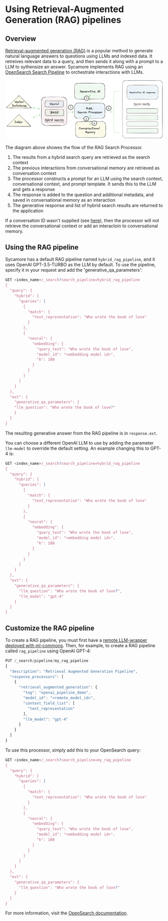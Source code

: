 # Using Retrieval-Augmented Generation (RAG) pipelines

## Overview
[Retrieval-augmented generation (RAG)](https://arxiv.org/abs/2005.11401) is a popular method to generate natural language answers to questions using LLMs and indexed data. It retreives relevant data to a query, and then sends it along with a prompt to a LLM to sythensize an answer. Sycamore implements RAG using an [OpenSearch Search Pipeline](https://opensearch.org/docs/latest/search-plugins/conversational-search/#rag-pipeline) to orchestrate interactions with LLMs.

![Untitled](imgs/pipeline-architecture.png)

The diagram above showes the flow of the RAG Search Processor.

1. The results from a hybrid search query are retrieved as the search context
2. The previous interactions from conversational memory are retrieved as conversation context
3. The processor constructs a prompt for an LLM using the search context, conversational context, and prompt template. It sends this to the LLM and gets a response
4. The response is added to the question and additional metadata, and saved in conversational memory as an interaction
5. The generative response and list of hybrid search results are returned to the application

If a conversation ID wasn't supplied (see [here](../conversational_memory/using_with_conversational_search.md)), then the processor will not retrieve the conversational context or add an interactoin to conversational memory.

## Using the RAG pipeline

Sycamore has a default RAG pipeline named `hybrid_rag_pipeline`, and it uses OpenAI GPT-3.5-TURBO as the LLM by default. To use the pipeline, specify it in your request and add the 'generative_qa_parameters':

```javascript
GET <index_name>/_search?search_pipeline=hybrid_rag_pipeline
{
  "query": {
    "hybrid": {
      "queries": [
        {
          "match": {
            "text_representation": "Who wrote the book of love"
          }
        },
        {
          "neural": {
            "embedding": {
              "query_text": "Who wrote the book of love",
              "model_id": "<embedding model id>",
              "k": 100
            }
          }
        }
      ]
    }
  },
  "ext": {
    "generative_qa_parameters": {
    "llm_question": "Who wrote the book of love?"
    }
  }
}
```

The resulting generative answer from the RAG pipeline is in `response.ext`.

You can choose a different OpenAI LLM to use by adding the parameter `llm-model` to override the default setting. An example changing this to GPT-4 is:


```javascript
GET <index_name>/_search?search_pipeline=hybrid_rag_pipeline
{
  "query": {
    "hybrid": {
      "queries": [
        {
          "match": {
            "text_representation": "Who wrote the book of love"
          }
        },
        {
          "neural": {
            "embedding": {
              "query_text": "Who wrote the book of love",
              "model_id": "<embedding model id>",
              "k": 100
            }
          }
        }
      ]
    }
  },
  "ext": {
    "generative_qa_parameters": {
      "llm_question": "Who wrote the book of love?",
      "llm_model": "gpt-4"
    }
  }
}
```

## Customize the RAG pipeline
To create a RAG pipeline, you must first have a [remote LLM-wrapper deployed with ml-commons](https://opensearch.org/docs/latest/ml-commons-plugin/remote-models/index/). Then, for example, to create a RAG pipeline called `rag_pipeline` using OpenAI GPT-4:

```javascript
PUT /_search/pipeline/my_rag_pipeline
{
  "description": "Retrieval Augmented Generation Pipeline",
  "response_processors": [
    {
      "retrieval_augmented_generation": {
        "tag": "openai_pipeline_demo",
        "model_id": "<remote_model_id>",
        "context_field_list": [
          "text_representation"
        ],
        "llm_model": "gpt-4"
      }
    }
  ]
}
```

To use this processor, simply add this to your OpenSearch query:

```javascript
GET <index_name>/_search?search_pipeline=my_rag_pipeline
{
  "query": {
    "hybrid": {
      "queries": [
        {
          "match": {
            "text_representation": "Who wrote the book of love"
          }
        },
        {
          "neural": {
            "embedding": {
              "query_text": "Who wrote the book of love",
              "model_id": "<embedding model id>",
              "k": 100
            }
          }
        }
      ]
    }
  },
  "ext": {
    "generative_qa_parameters": {
      "llm_question": "Who wrote the book of love?"
    }
  }
}
```

For more information, visit the [OpenSearch documentation](https://opensearch.org/docs/latest/search-plugins/conversational-search/#rag-pipeline).
